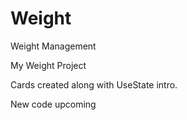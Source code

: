 # Weight

Weight Management

My Weight Project 

Cards created along with UseState intro.

New code upcoming
